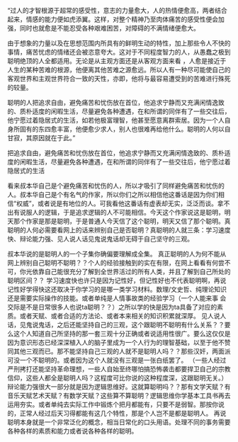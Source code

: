“过人的才智根源于超常的感受性，意志的力量愈大，人的热情便愈高，两者结合起来，情感的能力便如虎添翼。这样，对整个精神乃至肉体痛苦的感受性便会加强，同时也就愈是不能忍受各种艰难困苦，对障碍的不满情绪便愈大。

​         由于想象的力量以及在思想范围内所具有的鲜明生动的特性，加上那些令人不快的事情，痛苦忧虑的情绪还会被恣意夸大。这对于不同程度智力的人，从愚蠢之极到聪明绝顶的人全都适用。无论是从主观方面还是从客观方面来看 ，人愈是接近于人生的某种苦难的根源，他便离其他苦难之源愈远。所以人有一种尽可能使自己的客观世界和主观世界符合一致的天性，亦即，他将与最容易遭受到的苦难进行殊死的较量。

​        聪明的人把追求自由，避免痛苦和忧伤放在首位，他追求宁静而又充满闲情逸致的、质朴适度的闲暇生活，尽量避免各种遭遇，在和所谓的同伴有了一些交往后，他宁愿过着隐居式的生活，如若他极富理智，他甚至愿意离群索居。因为一个人自身所固有的东四愈丰富，他便愈少求人，别人也很难再给他什么。聪明的人何以自甘寂，其原因就在于此。”

把追求自由，避免痛苦和忧伤放在首位，他追求宁静而又充满闲情逸致的、质朴适度的闲暇生活，尽量避免各种遭遇，在和所谓的同伴有了一些交往后，他宁愿过着隐居式的生活

看来叔本华自己是个避免痛苦和忧伤的人，所以才吸引了同样避免痛苦和忧伤的人。叔本华自己是个有名气的作家，所以你们之所以相信他这番话是因为你们相信“权威”，或者说是有地位的人。可我看他这番话有虚表却无实，泛泛而谈。拿不出有说服人的逻辑，于是追求逻辑的人不可能相信。今天这个作家说这是聪明，明天那个作家是那是聪明，于是普通人今天信了这个聪明，明天又信了那个聪明。真聪明的人何必需要看网上的话来辨别自己是否聪明？真聪明的人就三条：学习速度快、辩论能力强、见人说人话见鬼说鬼话却无碍于自己坚守的三观。

叔本华说的是聪明人的一个子集你确偏要理解成全集。
真正聪明的人为何不能从网上辨别自己聪明不聪明？？个人的经验接触到的实在有限，在网上看看有何尝不可，你光依靠自己能很充分了解到全世界活过的所有人类，并且了解到自己所处的聪明区间？？
学习速度快也许只是因为记性好，但记性好也不代表聪明啊，再说记性好学得快这还取决于你学习的是哪一类学习材料。数理/文史哲、纯理论知识还是需要实际操作的技能。或者单纯是人情事故类的经验学习（一个人能来事 会交际是不是日常很多人也说ta聪明？？）之所以学的快是因为ta具备了对应的素质。或者天赋、或者合适的方法论、或者本来相关的知识积累就深厚。
见人说人话，见鬼说鬼话，之后还能坚持自己的三观，这个跟聪明不聪明有什么关系？？要么这个人知道自己所坚持的那一套三观十分正确或者说适用性很广。要么这仅仅是因为意识形态已经深深植入人的脑子里成为一个人行为的理智基础，以至于他不赞同其他三观而已。那不能坚持自己三观的人就不是聪明人吗？？那些汉奸，两面派可没一个不聪明的。或者因为这个人就没有三观是一张白纸罢了。
（一些人经过严刑拷打还能坚持革命理想，一些人自始至终哪怕搞恐怖袭击都要捍卫自己的宗教信仰，这些人都全是聪明人吗？这程度可比你说的这种程度深，这跟聪明无关。）
辩论能力强很大一部分就是因为逻辑思维好。这就算聪明吗？？那有文学天赋？有音乐天赋艺术天赋？有数学天赋？这些算不算聪明？逻辑思维你学基本工具书再去运用夯实。或者单纯去实际工作中锻炼个把月都能有，只要不是弱智。那按你说的，正常人经过后天习得都能有这几个特性，那是个人岂不是都是聪明人。
再说聪明本身就是一个非常泛化的概念，相当日常化的口头用语。处理不同的事务需要各种各样的素质和能力或者说各种各样的聪明。